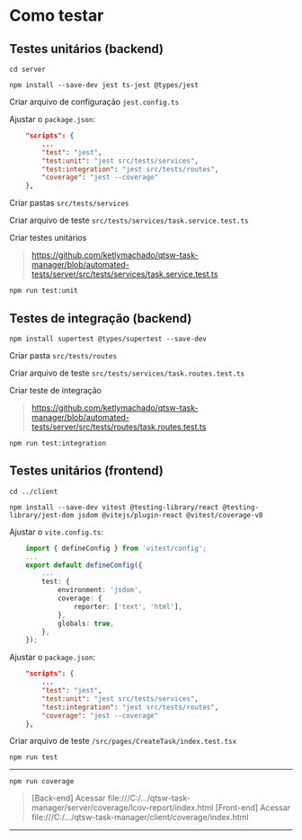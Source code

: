 # Como testar

## Testes unitários (backend)

`cd server`

`npm install --save-dev jest ts-jest @types/jest`

Criar arquivo de configuração `jest.config.ts`

Ajustar o `package.json`:

```JSON
    "scripts": {
        ...
        "test": "jest",
        "test:unit": "jest src/tests/services",
        "test:integration": "jest src/tests/routes",
        "coverage": "jest --coverage"
    },
```

Criar pastas `src/tests/services`

Criar arquivo de teste `src/tests/services/task.service.test.ts`

Criar testes unitários

> https://github.com/ketlymachado/qtsw-task-manager/blob/automated-tests/server/src/tests/services/task.service.test.ts

`npm run test:unit`

## Testes de integração (backend)

`npm install supertest @types/supertest --save-dev`

Criar pasta `src/tests/routes`

Criar arquivo de teste `src/tests/services/task.routes.test.ts`

Criar teste de integração

> https://github.com/ketlymachado/qtsw-task-manager/blob/automated-tests/server/src/tests/routes/task.routes.test.ts

`npm run test:integration`

## Testes unitários (frontend)

`cd ../client`

`npm install --save-dev vitest @testing-library/react @testing-library/jest-dom jsdom @vitejs/plugin-react @vitest/coverage-v8`

Ajustar o `vite.config.ts`:

```Typescript
    import { defineConfig } from 'vitest/config';
    ...
    export default defineConfig({
        ...
        test: {
            environment: 'jsdom',
            coverage: {
                reporter: ['text', 'html'],
            },
            globals: true,
        },
    });
```

Ajustar o `package.json`:

```JSON
    "scripts": {
        ...
        "test": "jest",
        "test:unit": "jest src/tests/services",
        "test:integration": "jest src/tests/routes",
        "coverage": "jest --coverage"
    },
```

Criar arquivo de teste `/src/pages/CreateTask/index.test.tsx`

`npm run test`

---

`npm run coverage`

> [Back-end] Acessar file:///C:/.../qtsw-task-manager/server/coverage/lcov-report/index.html
> [Front-end] Acessar file:///C:/.../qtsw-task-manager/client/coverage/index.html

---
